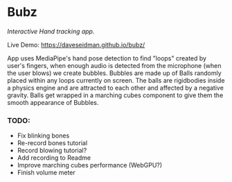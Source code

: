 # Bubz
_Interactive Hand tracking app._  

Live Demo: https://daveseidman.github.io/bubz/  

App uses MediaPipe's hand pose detection to find "loops" created by user's fingers, when enough audio is detected from the microphone (when the user blows) we create bubbles. Bubbles are made up of Balls randomly placed within any loops currently on screen. The balls are rigidbodies inside a physics engine and are attracted to each other and affected by a negative gravity. Balls get wrapped in a marching cubes component to give them the smooth appearance of Bubbles.


### TODO:

- Fix blinking bones
- Re-record bones tutorial
- Record blowing tutorial?
- Add recording to Readme
- Improve marching cubes performance (WebGPU?)
- Finish volume meter